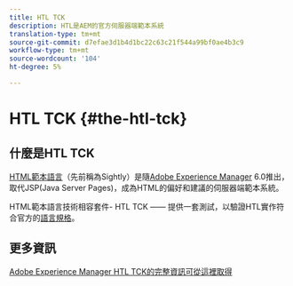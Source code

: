 ```yaml
---
title: HTL TCK
description: HTL是AEM的官方伺服器端範本系統
translation-type: tm+mt
source-git-commit: d7efae3d1b4d1bc22c63c21f544a99bf0ae4b3c9
workflow-type: tm+mt
source-wordcount: '104'
ht-degree: 5%

---
```



# HTL TCK {#the-htl-tck}

## 什麼是HTL TCK

[HTML範本語言](overview.md)（先前稱為Sightly）是隨[Adobe Experience Manager](http://www.adobe.com/solutions/web-experience-management.html) 6.0推出，取代JSP(Java Server Pages)，成為HTML的偏好和建議的伺服器端範本系統。

HTML範本語言技術相容套件- HTL TCK —— 提供一套測試，以驗證HTL實作符合官方的[語言規格](https://github.com/adobe/htl-spec)。

## 更多資訊

[Adobe Experience Manager HTL TCK的完整資訊可從這裡取得](https://github.com/adobe/htl-tck)
